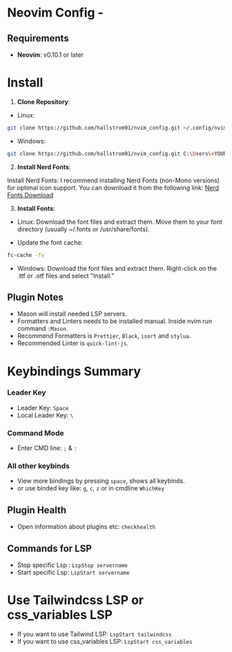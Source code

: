 # Neovim Config -

## Requirements

- **Neovim**: v0.10.1 or later

# Install

1. **Clone Repository**:

- Linux:

```bash linux
git clone https://github.com/hallstrom91/nvim_config.git ~/.config/nvim
```

- Windows:

```bash windows
git clone https://github.com/hallstrom91/nvim_config.git C:\Users\<YOUR_USERNAME>\AppData\Local\nvim
```

2. **Install Nerd Fonts**:

Install Nerd Fonts: I recommend installing Nerd Fonts (non-Mono versions) for optimal icon support. You can download it from the following link: [Nerd Fonts Download](https://www.nerdfonts.com/font-downloads)

3. **Install Fonts**:

- Linux:
  Download the font files and extract them.
  Move them to your font directory (usually ~/.fonts or /usr/share/fonts).

- Update the font cache:

```bash linux
fc-cache -fv
```

- Windows:
  Download the font files and extract them.
  Right-click on the .ttf or .otf files and select "Install."

## Plugin Notes

- Mason will install needed LSP servers.
- Formatters and Linters needs to be installed manual. Inside nvim run command `:Mason`.
- Recommend Formatters is `Prettier`, `Black`, `isort` and `stylua`.
- Recommended Linter is `quick-lint-js`.

# Keybindings Summary

### Leader Key

- Leader Key: `Space`
- Local Leader Key: `\`

### Command Mode

- Enter CMD line: `;` & `:`

### All other keybinds

- View more bindings by pressing `space`, shows all keybinds.
- or use binded key like: `g`, `c`, `z` or in cmdline `WhichKey`

## Plugin Health

- Open information about plugins etc: `checkhealth`

## Commands for LSP

- Stop specific Lsp : `LspStop servername`
- Start specific Lsp: `LspStart servername`

# Use Tailwindcss LSP or css_variables LSP

- If you want to use Tailwind LSP: `LspStart tailwindcss`
- If you want to use css_variables LSP: `LspStart css_variables`

